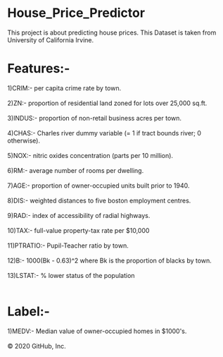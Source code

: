 # House_Price_Predictor
This project is about predicting house prices. This Dataset is taken from University of California Irvine.

# Features:-
1)CRIM:- per capita crime rate by town.<br></br>
2)ZN:- proportion of residential land zoned for lots over 25,000 sq.ft.<br></br>
3)INDUS:- proportion of non-retail business acres per town.<br></br>
4)CHAS:- Charles river dummy variable (= 1 if tract bounds river; 0 otherwise).<br></br>
5)NOX:- nitric oxides concentration (parts per 10 million).<br></br>
6)RM:- average number of rooms per dwelling.<br></br>
7)AGE:- proportion of owner-occupied units built prior to 1940.<br></br>
8)DIS:- weighted distances to five boston employment centres.<br></br>
9)RAD:- index of accessibility of radial highways.<br></br>
10)TAX:- full-value property-tax rate per $10,000<br></br>
11)PTRATIO:- Pupil-Teacher ratio by town.<br></br>
12)B:- 1000(Bk - 0.63)^2 where Bk is the proportion of blacks by town.<br></br>
13)LSTAT:- % lower status of the population<br></br>

# Label:-
1)MEDV:- Median value of owner-occupied homes in $1000's.<br></br>
© 2020 GitHub, Inc.

